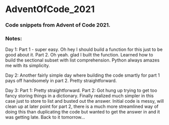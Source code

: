 # AdventOfCode_2021

### Code snippets from Advent of Code 2021.

### Notes:  
Day 1: Part 1 - super easy. Oh hey I should build a function for this just to be good about it. Part 2. Oh yeah. glad I built the function. Learned how to build the sectional subset with list comprehension. Python always amazes me with its simplicity.

Day 2: Another fairly simple day where building the code smartly for part 1 pays off handsomely in part 2. Pretty straightforward.

Day 3: Part 1: Pretty straightforward. Part 2: Got hung up trying to get too fancy storing things in a dictionary. Finally realized much simpler in this case just to store to list and busted out the answer. Initial code is messy, will clean up at later point for part 2, there is a much more streamlined way of doing this than duplicating the code but wanted to get the answer in and it was getting late. Back to it tomorrow...